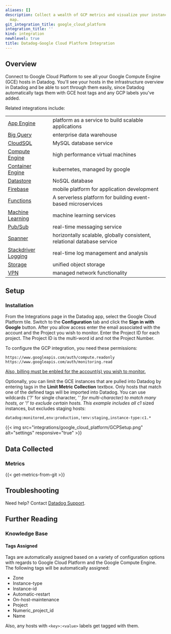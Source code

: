 ```yaml
---
aliases: []
description: Collect a wealth of GCP metrics and visualize your instances in a host
  map.
git_integration_title: google_cloud_platform
integration_title: ''
kind: integration
newhlevel: true
title: Datadog-Google Cloud Platform Integration
---
```


## Overview

Connect to Google Cloud Platform to see all your Google Compute Engine (GCE) hosts in Datadog. You'll see your hosts in the infrastructure overview in Datadog and be able to sort through them easily, since Datadog automatically tags them with GCE host tags and any GCP labels you've added.

Related integrations include:

|||
|-------------|-------------|
| [App Engine](https://docs.datadoghq.com/integrations/google_app_engine) | platform as a service to build scalable applications |
| [Big Query](https://docs.datadoghq.com/integrations/google_cloud_big_query) | enterprise data warehouse |
| [CloudSQL](https://docs.datadoghq.com/integrations/google_cloudsql) | MySQL database service |
| [Compute Engine](https://docs.datadoghq.com/integrations/google_compute_engine) | high performance virtual machines |
| [Container Engine](https://docs.datadoghq.com/integrations/google_container_engine) | kubernetes, managed by google |
| [Datastore](https://docs.datadoghq.com/integrations/google_cloud_datastore) | NoSQL database |
| [Firebase](https://docs.datadoghq.com/integrations/google_cloud_firebase) | mobile platform for application development |
| [Functions](https://docs.datadoghq.com/integrations/google_cloud_functions) | A serverless platform for building event-based microservices |
| [Machine Learning](https://docs.datadoghq.com/integrations/google_cloud_ml) | machine learning services |
| [Pub/Sub](https://docs.datadoghq.com/integrations/google_cloud_pubsub) | real-time messaging service |
| [Spanner](https://docs.datadoghq.com/integrations/google_cloud_spanner) | horizontally scalable, globally consistent, relational database service |
| [Stackdriver Logging](https://docs.datadoghq.com/integrations/google_stackdriver_logging) | real-time log management and analysis  |
| [Storage](https://docs.datadoghq.com/integrations/google_cloud_storage) | unified object storage |
| [VPN](https://docs.datadoghq.com/integrations/google_cloud_vpn) | managed network functionality |

## Setup
### Installation

From the Integrations page in the Datadog app, select the Google Cloud Platform tile. Switch to the **Configuration** tab and click the **Sign in with Google** button. After you allow access enter the email associated with the account and the Project you wish to monitor. Enter the Project ID for each project. The Project ID is the multi-word id and not the Project Number.

To configure the GCP integration, you need these permissions:

~~~
https://www.googleapis.com/auth/compute.readonly
https://www.googleapis.com/auth/monitoring.read
~~~

[Also, billing must be enbled for the account(s) you wish to monitor.][1]


Optionally, you can limit the GCE instances that are pulled into Datadog by entering tags in the **Limit Metric Collection** textbox. Only hosts that match one of the defined tags will be imported into Datadog. You can use wildcards ('?' for single character, '*' for multi-character) to match many hosts, or '!' to exclude certain hosts. This example includes all c1* sized instances, but excludes staging hosts:

~~~
datadog:monitored,env:production,!env:staging,instance-type:c1.*
~~~

{{< img src="integrations/google_cloud_platform/GCPSetup.png" alt="settings" responsive="true" >}}

## Data Collected
### Metrics
{{< get-metrics-from-git >}}

## Troubleshooting
Need help? Contact [Datadog Support](http://docs.datadoghq.com/help/).

## Further Reading
### Knowledge Base
#### Tags Assigned

Tags are automatically assigned based on a variety of configuration options with regards to Google Cloud Platform and the Google Compute Engine. The following tags will be automatically assigned:

* Zone
* Instance-type
* Instance-id
* Automatic-restart
* On-host-maintenance
* Project
* Numeric_project_id
* Name

Also, any hosts with `<key>:<value>` labels get tagged with them.

[1]: https://support.google.com/cloud/answer/6293499?hl=en
